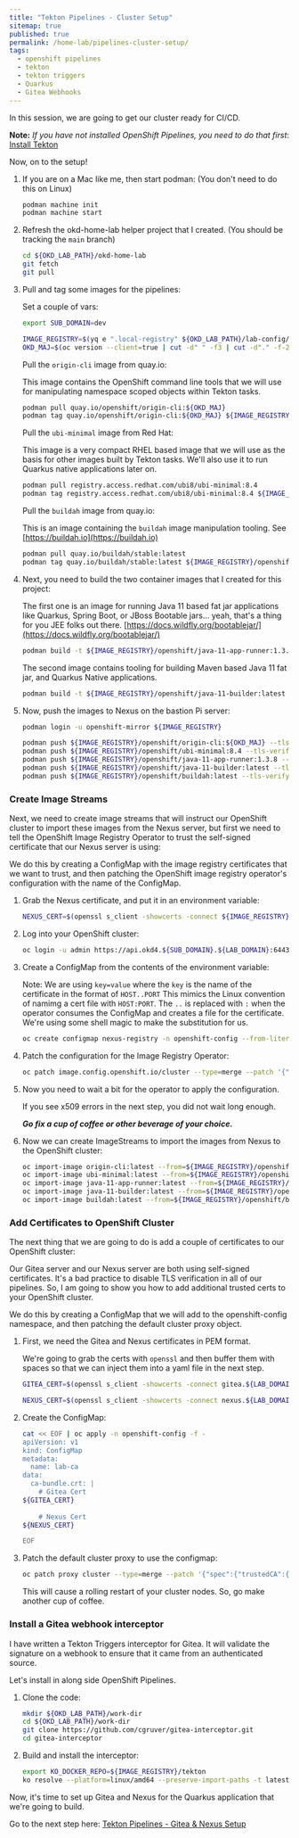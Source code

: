 ```yaml
---
title: "Tekton Pipelines - Cluster Setup"
sitemap: true
published: true
permalink: /home-lab/pipelines-cluster-setup/
tags:
  - openshift pipelines
  - tekton
  - tekton triggers
  - Quarkus
  - Gitea Webhooks
---
```


In this session, we are going to get our cluster ready for CI/CD.  

__Note:__  *If you have not installed OpenShift Pipelines, you need to do that first*: [Install Tekton](/home-lab/tekton-install/)

Now, on to the setup!

1. If you are on a Mac like me, then start podman: (You don't need to do this on Linux)

   ```bash
   podman machine init
   podman machine start
   ```

1. Refresh the okd-home-lab helper project that I created. (You should be tracking the `main` branch)

   ```bash
   cd ${OKD_LAB_PATH}/okd-home-lab
   git fetch
   git pull
   ```

1. Pull and tag some images for the pipelines:

   Set a couple of vars:

   ```bash
   export SUB_DOMAIN=dev
   
   IMAGE_REGISTRY=$(yq e ".local-registry" ${OKD_LAB_PATH}/lab-config/${SUB_DOMAIN}-cluster.yaml)
   OKD_MAJ=$(oc version --client=true | cut -d" " -f3 | cut -d"." -f-2).0
   ```

   Pull the `origin-cli` image from quay.io:

   This image contains the OpenShift command line tools that we will use for manipulating namespace scoped objects within Tekton tasks.

   ```bash
   podman pull quay.io/openshift/origin-cli:${OKD_MAJ}
   podman tag quay.io/openshift/origin-cli:${OKD_MAJ} ${IMAGE_REGISTRY}/openshift/origin-cli:${OKD_MAJ}
   ```

   Pull the `ubi-minimal` image from Red Hat:

   This image is a very compact RHEL based image that we will use as the basis for other images built by Tekton tasks.  We'll also use it to run Quarkus native applications later on.

   ```bash
   podman pull registry.access.redhat.com/ubi8/ubi-minimal:8.4
   podman tag registry.access.redhat.com/ubi8/ubi-minimal:8.4 ${IMAGE_REGISTRY}/openshift/ubi-minimal:8.4
   ```

   Pull the `buildah` image from quay.io:

   This is an image containing the `buildah` image manipulation tooling.  See [https://buildah.io](https://buildah.io)

   ```bash
   podman pull quay.io/buildah/stable:latest
   podman tag quay.io/buildah/stable:latest ${IMAGE_REGISTRY}/openshift/buildah:latest
   ```

1. Next, you need to build the two container images that I created for this project:

   The first one is an image for running Java 11 based fat jar applications like Quarkus, Spring Boot, or JBoss Bootable jars...  yeah, that's a thing for you JEE folks out there.  [https://docs.wildfly.org/bootablejar/](https://docs.wildfly.org/bootablejar/)

   ```bash
   podman build -t ${IMAGE_REGISTRY}/openshift/java-11-app-runner:1.3.8 -f ${OKD_LAB_PATH}/okd-home-lab/pipelines/images/java-11-app-runner.Dockerfile ${OKD_LAB_PATH}/okd-home-lab/pipelines/images
   ```

   The second image contains tooling for building Maven based Java 11 fat jar, and Quarkus Native applications.

   ```bash
   podman build -t ${IMAGE_REGISTRY}/openshift/java-11-builder:latest -f ${OKD_LAB_PATH}/okd-home-lab/pipelines/images/java-11-builder.Dockerfile ${OKD_LAB_PATH}/okd-home-lab/pipelines/images
   ```

1. Now, push the images to Nexus on the bastion Pi server:

   ```bash
   podman login -u openshift-mirror ${IMAGE_REGISTRY}

   podman push ${IMAGE_REGISTRY}/openshift/origin-cli:${OKD_MAJ} --tls-verify=false
   podman push ${IMAGE_REGISTRY}/openshift/ubi-minimal:8.4 --tls-verify=false
   podman push ${IMAGE_REGISTRY}/openshift/java-11-app-runner:1.3.8 --tls-verify=false
   podman push ${IMAGE_REGISTRY}/openshift/java-11-builder:latest --tls-verify=false
   podman push ${IMAGE_REGISTRY}/openshift/buildah:latest --tls-verify=false
   ```

### Create Image Streams

Next, we need to create image streams that will instruct our OpenShift cluster to import these images from the Nexus server, but first we need to tell the OpenShift Image Registry Operator to trust the self-signed certificate that our Nexus server is using:

We do this by creating a ConfigMap with the image registry certificates that we want to trust, and then patching the OpenShift image registry operator's configuration with the name of the ConfigMap.

1. Grab the Nexus certificate, and put it in an environment variable:

   ```bash
   NEXUS_CERT=$(openssl s_client -showcerts -connect ${IMAGE_REGISTRY} </dev/null 2>/dev/null|openssl x509 -outform PEM)
   ```

1. Log into your OpenShift cluster:

   ```bash
   oc login -u admin https://api.okd4.${SUB_DOMAIN}.${LAB_DOMAIN}:6443
   ```

1. Create a ConfigMap from the contents of the environment variable:

   Note: We are using `key=value` where the `key` is the name of the certificate in the format of `HOST..PORT`
   This mimics the Linux convention of namimg a cert file with `HOST:PORT`.  The `..` is replaced with `:` when the operator consumes the ConfigMap and creates a file for the certificate.  We're using some shell magic to make the substitution for us.

   ```bash
   oc create configmap nexus-registry -n openshift-config --from-literal=${IMAGE_REGISTRY//:/..}=${NEXUS_CERT}
   ```

1. Patch the configuration for the Image Registry Operator:

   ```bash
   oc patch image.config.openshift.io/cluster --type=merge --patch '{"spec":{"additionalTrustedCA":{"name":"nexus-registry"}}}' 
   ```

1. Now you need to wait a bit for the operator to apply the configuration.  

   If you see x509 errors in the next step, you did not wait long enough.

   __*Go fix a cup of coffee or other beverage of your choice.*__

1. Now we can create ImageStreams to import the images from Nexus to the OpenShift cluster:

   ```bash
   oc import-image origin-cli:latest --from=${IMAGE_REGISTRY}/openshift/origin-cli:${OKD_MAJ} --confirm -n openshift
   oc import-image ubi-minimal:latest --from=${IMAGE_REGISTRY}/openshift/ubi-minimal:8.4 --confirm -n openshift
   oc import-image java-11-app-runner:latest --from=${IMAGE_REGISTRY}/openshift/java-11-app-runner:1.3.8 --confirm -n openshift
   oc import-image java-11-builder:latest --from=${IMAGE_REGISTRY}/openshift/java-11-builder:latest --confirm -n openshift
   oc import-image buildah:latest --from=${IMAGE_REGISTRY}/openshift/buildah:latest --confirm -n openshift
   ```

### Add Certificates to OpenShift Cluster

The next thing that we are going to do is add a couple of certificates to our OpenShift cluster:

Our Gitea server and our Nexus server are both using self-signed certificates.  It's a bad practice to disable TLS verification in all of our pipelines.  So, I am going to show you how to add additional trusted certs to your OpenShift cluster.

We do this by creating a ConfigMap that we will add to the openshift-config namespace, and then patching the default cluster proxy object.

1. First, we need the Gitea and Nexus certificates in PEM format.

   We're going to grab the certs with `openssl` and then buffer them with spaces so that we can inject them into a yaml file in the next step.

   ```bash
   GITEA_CERT=$(openssl s_client -showcerts -connect gitea.${LAB_DOMAIN}:3000 </dev/null 2>/dev/null|openssl x509 -outform PEM | while read line; do echo "    $line"; done)
   ```

   ```bash
   NEXUS_CERT=$(openssl s_client -showcerts -connect nexus.${LAB_DOMAIN}:8443 </dev/null 2>/dev/null|openssl x509 -outform PEM | while read line; do echo "    $line"; done)
   ```

1. Create the ConfigMap:

   ```bash
   cat << EOF | oc apply -n openshift-config -f -
   apiVersion: v1
   kind: ConfigMap
   metadata:
     name: lab-ca
   data:
     ca-bundle.crt: |
       # Gitea Cert
   ${GITEA_CERT}
       
       # Nexus Cert
   ${NEXUS_CERT}

   EOF
   ```

1. Patch the default cluster proxy to use the configmap:

   ```bash
   oc patch proxy cluster --type=merge --patch '{"spec":{"trustedCA":{"name":"lab-ca"}}}'
   ```

   This will cause a rolling restart of your cluster nodes.  So, go make another cup of coffee.

### Install a Gitea webhook interceptor

I have written a Tekton Triggers interceptor for Gitea.  It will validate the signature on a webhook to ensure that it came from an authenticated source.

Let's install in along side OpenShift Pipelines.

1. Clone the code:

   ```bash
   mkdir ${OKD_LAB_PATH}/work-dir
   cd ${OKD_LAB_PATH}/work-dir
   git clone https://github.com/cgruver/gitea-interceptor.git
   cd gitea-interceptor
   ```

1. Build and install the interceptor:

   ```bash
   export KO_DOCKER_REPO=${IMAGE_REGISTRY}/tekton
   ko resolve --platform=linux/amd64 --preserve-import-paths -t latest -f ./config | oc apply -f -
   ```

Now, it's time to set up Gitea and Nexus for the Quarkus application that we're going to build.

Go to the next step here: [Tekton Pipelines - Gitea & Nexus Setup](/home-lab/pipelines-gitea-nexus-setup/)
